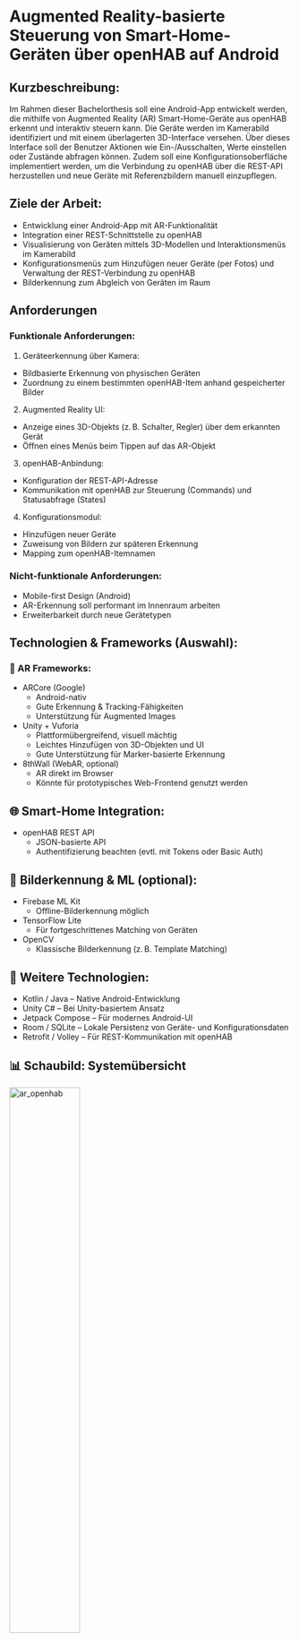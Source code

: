 # Augmented Reality-basierte Steuerung von Smart-Home-Geräten über openHAB auf Android

## Kurzbeschreibung:

Im Rahmen dieser Bachelorthesis soll eine Android-App entwickelt werden, die mithilfe von Augmented Reality (AR) Smart-Home-Geräte aus openHAB erkennt und interaktiv steuern kann. Die Geräte werden im Kamerabild identifiziert und mit einem überlagerten 3D-Interface versehen. Über dieses Interface soll der Benutzer Aktionen wie Ein-/Ausschalten, Werte einstellen oder Zustände abfragen können. Zudem soll eine Konfigurationsoberfläche implementiert werden, um die Verbindung zu openHAB über die REST-API herzustellen und neue Geräte mit Referenzbildern manuell einzupflegen.

## Ziele der Arbeit:

* Entwicklung einer Android-App mit AR-Funktionalität
* Integration einer REST-Schnittstelle zu openHAB
* Visualisierung von Geräten mittels 3D-Modellen und Interaktionsmenüs im Kamerabild
* Konfigurationsmenüs zum Hinzufügen neuer Geräte (per Fotos) und Verwaltung der REST-Verbindung zu openHAB
* Bilderkennung zum Abgleich von Geräten im Raum

## Anforderungen

### Funktionale Anforderungen:

1. Geräteerkennung über Kamera:
  * Bildbasierte Erkennung von physischen Geräten
  * Zuordnung zu einem bestimmten openHAB-Item anhand gespeicherter Bilder
2. Augmented Reality UI:
  * Anzeige eines 3D-Objekts (z. B. Schalter, Regler) über dem erkannten Gerät
  * Öffnen eines Menüs beim Tippen auf das AR-Objekt
3. openHAB-Anbindung:
  * Konfiguration der REST-API-Adresse
  * Kommunikation mit openHAB zur Steuerung (Commands) und Statusabfrage (States)
4. Konfigurationsmodul:
  * Hinzufügen neuer Geräte
  * Zuweisung von Bildern zur späteren Erkennung
  * Mapping zum openHAB-Itemnamen

### Nicht-funktionale Anforderungen:

* Mobile-first Design (Android)
* AR-Erkennung soll performant im Innenraum arbeiten
* Erweiterbarkeit durch neue Gerätetypen

## Technologien & Frameworks (Auswahl):

### 📱 AR Frameworks:

* ARCore (Google)
  * Android-nativ
  * Gute Erkennung & Tracking-Fähigkeiten
  * Unterstützung für Augmented Images
* Unity + Vuforia
  * Plattformübergreifend, visuell mächtig
  * Leichtes Hinzufügen von 3D-Objekten und UI
  * Gute Unterstützung für Marker-basierte Erkennung
* 8thWall (WebAR, optional)
  * AR direkt im Browser
  * Könnte für prototypisches Web-Frontend genutzt werden

## 🌐 Smart-Home Integration:

* openHAB REST API
  * JSON-basierte API
  * Authentifizierung beachten (evtl. mit Tokens oder Basic Auth)

## 🧠 Bilderkennung & ML (optional):

* Firebase ML Kit
  * Offline-Bilderkennung möglich
* TensorFlow Lite
  * Für fortgeschrittenes Matching von Geräten
* OpenCV
  * Klassische Bilderkennung (z. B. Template Matching)

## 🧰 Weitere Technologien:

* Kotlin / Java – Native Android-Entwicklung
* Unity C# – Bei Unity-basiertem Ansatz
* Jetpack Compose – Für modernes Android-UI
* Room / SQLite – Lokale Persistenz von Geräte- und Konfigurationsdaten
* Retrofit / Volley – Für REST-Kommunikation mit openHAB

## 📊 Schaubild: Systemübersicht

<img src="https://raw.githubusercontent.com/Michdo93/SmartHome-Ideen/refs/heads/main/screenshots/ar_openhab.png" alt="ar_openhab" width="50%">

## Systemaufbau

### openHAB Config UI

Eine einfache View, in der man die notwendigen Daten für die REST API von openHAB speichert. Man muss wählen können zwischen `Basic Authentication` oder `API Token`:

#### Basic Authentication

* Benutzername der openHAB-Instanz
* Passwort der openHAB-Instanz
* URL der openHAB-Instanz

#### API Token

* API-Token der openHAB-Instanz
* URL der openHAB-Instanz

### AR-Szene mit Kamerastream und 3D UI-Overlay mit Menü

Eine View, in der man sieht, was die Kamera des Smartphones zeigt. Sobald man über ein 3D-Objekt fährt, welches bedient werden kann, öffnet sich in dieser View ein Frame mit der Bedienung zu diesem Gerät. Das 3D-Objekt kann bspw. mit Unity erstellt sein und durch die Anbindung von Vuforia über ein Mapping erkannt werden. Damit dies funktioniert, müsste man die trainierte Datenbank von Vuforia bei neu hinzugefügten Geräte ebenfalls aktualisieren. Ebenfalls zu überlegen ist, dass für die App grundlegend fertige 3D-Objekte in Unity schon vorgefertigt sind, damit wenn ein Gerät auch erkannt wird, dieses 3D-Objekt angezeigt werden kann. In der Gerätedatenbank müsste man dann diesem Gerät ein 3D-Objekt und Bilder zur Erkennung im Kamerastream hinzufügen. Als Alternative kann bspw. auch ARCore verwendet werden.

In der AR-Szene mit Kamerastream soll hauptsächlich ein Gerätematching stattfinden. Das bedeutet, die Kamera muss einen Vergleich mit der Gerätedatenbank machen. Wenn ein Gerät zugeordnet werden kann, dann kann über den dort ebenfalls gespeicherten Itemnamen die openHAB REST API den Status von Items dieses Gerätes anzeigen und es gleichzeitig ermöglichen, Commands an Items dieses Gerätes zu senden. Am besten fragt man das Group-Item ab oder gibt vor, dass nur ein Itemname gespeichert werden kann und dass dieses Item vom Item Type Group sein muss.

Über die REST-API erhält man außerdem dann zu jedem Item in dieser Group, deren Item Types, deren State Description und deren Command Description. Anhand dieser Informationen lässt sich ein Fragment erzeugen, welches entsprechend den Item-State wiedergibt und die Command-Bedienmöglichkeiten bereit stellt.

Wichtige für die Bedienung von openHAB Items ist, dass die Item Types immer gleich bedient werden können. Heißt hier kann man auch Vorlagen (Templates) und Klassen anlegen, die man dann wieder verwendet.

### Gerätedatenbank

Klassischerweise implementiert man hier `CRUD`-Operationen

* CREATE
  * Man hat ein Formular, bei dem man den Namen des Geräts angibt und den Itemnamen für das openHAB Group Item.
  * Man hat je Gerät eine eigene Galerie an Bilder.
    * Ich muss mindestens ein Bild zu jedem Gerät schießen.
    * Vielleicht macht irgendwo ein Limit von 4-6 Bilder Sinn.
    * Die Bilder müssen für ein Training verwendet werden können.
* READ
  * Wird beim Gerätematching in der AR-Szene benötigt.
* UPDATE
  * Man kann jederzeit zu dem Gerät den Namen anpassen oder auch den Itemnamen ändern.
  * Man kann jederzeit zu dem Gerät Bilder wieder löschen, neue hinzufügen oder "ersetzen". 
* DELETE
  * Man kann Geräte auch wieder komplett löschen.
    * Heißt sowohl die Bilder, als auch der Name und Itemname verschwinden aus der Datenbank. 

Wozu benötigt man alle CRUD-Methoden?

* In deinem Smart Home kann man immer wieder mal alte Geräte durch neuere ersetzen.
* In deinem Smart Home kann man die Namensgebungsstruktur seiner Items anpassen.
* In deinem Smart Home kannst du neue Geräte hinzufügen.
* In deinem Smart Home kannst du alte Geräte entfernen, ohne sie durch neuere zu ersetzen.
* Du kannst versehentlich dich auch mal bei einem Gerät vertan haben und das falsche fotografiert haben bzw. bei einem fotografierten Gerät gedacht haben, dass dessen Name anders sei (z. B. mehrere gleiche Lampen).
* ...

Ein Smart Home System bleibt selten konstant. Man richtet es ja nicht nur ein einziges mal ein und über 20-30 Jahren sind alle Geräte gleich!

Das Speichern der Bilder für deine Gerätedatenbank ist ein zentraler Aspekt deines Projekts – vor allem, wenn du Geräte durch Bildabgleich erkennen willst. Hier ist ein Überblick über mögliche Optionen, deren Vor- und Nachteile sowie ein Vorschlag für den Aufbau deiner Gerätedatenbank inklusive Bildspeicherung.

#### 📦 **Wie und wo die Bilder gespeichert werden können**

##### 🟢 **1. Speicherung in SQLite mit Pfad-Referenz (empfohlen)**

**Vorgehen:**

* Du speicherst die Bilder **als Dateien im internen Speicher oder App-spezifischen Speicher** (z. B. `/data/data/<package>/files/devices/`).
* In der SQLite-Datenbank speicherst du **nur den Pfad zum Bild**, zusammen mit anderen Gerätedaten.

**Vorteile:**

* Geringere Datenbankgröße
* Schnellere Zugriffszeiten
* Einfach zu verwalten und backupfähig
* Gute Integration in bestehende Android-Architektur

**Nachteile:**

* Zusätzliche File-Management-Logik notwendig

---

##### 🔴 **2. Speicherung direkt als BLOB in SQLite**

**Vorgehen:**

* Das Bild (z. B. JPEG oder PNG) wird als **Byte-Array** direkt in einem BLOB-Feld in SQLite gespeichert.

**Vorteile:**

* Alles in einer Datei (praktisch für kleine Datenmengen)
* Kein extra File-System-Handling

**Nachteile:**

* Datenbank kann sehr groß und träge werden
* Längere Ladezeiten bei vielen Geräten/Bildern

➡ **Nur sinnvoll für sehr kleine Bildmengen oder Prototyping**

---

##### 🟡 **3. Speicherung über ContentProvider oder MediaStore (optional/fortgeschritten)**

* Für öffentlich zugängliche Bilder (z. B. wenn du willst, dass der User sie auch in seiner Galerie sieht)
* Aufwändiger und meist nicht notwendig, wenn alles in der App bleibt

---

#### 🧩 **Vorgeschlagene Datenbankstruktur (SQLite mit Pfad zu Bilddateien)**

```sql
Tabelle: devices

| id  | name         | openhab_item_id | image_paths                     |
|-----|--------------|------------------|---------------------------------|
| 1   | Wohnzimmerlampe | Switch_Light_1 | /files/devices/lamp1_1.jpg;... |
```

**Feldbeschreibung:**

* `id`: Primärschlüssel
* `name`: Anzeigename des Geräts
* `openhab_item_id`: Name des Items in der openHAB REST-API
* `image_paths`: Semikolon-getrennte Liste von Pfaden zu gespeicherten Bildern (alternativ: eigene Tabelle für Bilder)

---

#### 🔄 **Alternative: Normalisierte Struktur**

Falls du mehrere Bilder je Gerät hast und du sauber bleiben willst:

```sql
Tabelle: devices
| id  | name         | openhab_item_id |
|-----|--------------|------------------|
| 1   | Wohnzimmerlampe | Switch_Light_1 |

Tabelle: device_images
| id  | device_id | image_path                    |
|-----|-----------|-------------------------------|
| 1   | 1         | /files/devices/lamp1_1.jpg    |
| 2   | 1         | /files/devices/lamp1_2.jpg    |
```

➡ Diese Struktur ist besser skalierbar und sauberer im Zugriff.

---

#### 🔧 **Wie speicherst du ein Bild in Kotlin/Android?**

##### Speichern eines Bildes im Dateisystem:

```kotlin
fun saveBitmapToInternalStorage(context: Context, bitmap: Bitmap, filename: String): String {
    val file = File(context.filesDir, filename)
    FileOutputStream(file).use { out ->
        bitmap.compress(Bitmap.CompressFormat.PNG, 100, out)
    }
    return file.absolutePath
}
```

##### Speichern des Pfads in SQLite:

Mit `Room` oder klassisch mit `SQLiteOpenHelper`.

---

#### 📌 Empfehlung für dein Projekt

| Kriterium               | Empfehlung                              |
| ----------------------- | --------------------------------------- |
| Anzahl Bilder < 50      | SQLite mit Pfad oder sogar BLOB möglich |
| Anzahl Bilder > 50–100+ | SQLite mit Pfad & File-System           |
| Zukunftssicherheit      | Normalisierte Struktur mit Bildtabelle  |
| Performance wichtig     | Pfadbasierte Speicherung                |

---

Gerne! Hier ist ein vollständiges **Room-Datenbankmodell** für dein AR/openHAB-Projekt mit Unterstützung für:

* Geräteverwaltung
* Mehrere Bilder pro Gerät (Referenzbilder)
* Speicherung der Bildpfade im Dateisystem

---

#### 📦 **1. Datenbankstruktur (Room)**

##### 🗂 `DeviceEntity.kt`

```kotlin
import androidx.room.Entity
import androidx.room.PrimaryKey

@Entity(tableName = "devices")
data class DeviceEntity(
    @PrimaryKey(autoGenerate = true) val id: Long = 0,
    val name: String,
    val openhabItemId: String
)
```

---

##### 🖼 `DeviceImageEntity.kt`

```kotlin
import androidx.room.Entity
import androidx.room.ForeignKey
import androidx.room.PrimaryKey

@Entity(
    tableName = "device_images",
    foreignKeys = [ForeignKey(
        entity = DeviceEntity::class,
        parentColumns = ["id"],
        childColumns = ["deviceId"],
        onDelete = ForeignKey.CASCADE
    )]
)
data class DeviceImageEntity(
    @PrimaryKey(autoGenerate = true) val id: Long = 0,
    val deviceId: Long,
    val imagePath: String // z. B. /data/data/.../files/devices/lamp1_1.jpg
)
```

---

#### 🔁 **2. DAO-Interfaces**

##### `DeviceDao.kt`

```kotlin
import androidx.room.*
import kotlinx.coroutines.flow.Flow

@Dao
interface DeviceDao {

    @Insert(onConflict = OnConflictStrategy.REPLACE)
    suspend fun insertDevice(device: DeviceEntity): Long

    @Query("SELECT * FROM devices")
    fun getAllDevices(): Flow<List<DeviceEntity>>

    @Query("SELECT * FROM devices WHERE id = :id")
    suspend fun getDeviceById(id: Long): DeviceEntity?
}
```

---

##### `DeviceImageDao.kt`

```kotlin
import androidx.room.*

@Dao
interface DeviceImageDao {

    @Insert(onConflict = OnConflictStrategy.REPLACE)
    suspend fun insertImage(image: DeviceImageEntity): Long

    @Query("SELECT * FROM device_images WHERE deviceId = :deviceId")
    suspend fun getImagesForDevice(deviceId: Long): List<DeviceImageEntity>

    @Delete
    suspend fun deleteImage(image: DeviceImageEntity)
}
```

---

#### 🧩 **3. Datenbank-Klasse**

##### `AppDatabase.kt`

```kotlin
import androidx.room.Database
import androidx.room.RoomDatabase

@Database(entities = [DeviceEntity::class, DeviceImageEntity::class], version = 1)
abstract class AppDatabase : RoomDatabase() {
    abstract fun deviceDao(): DeviceDao
    abstract fun deviceImageDao(): DeviceImageDao
}
```

---

#### 🚀 **4. Nutzung in deiner App (z. B. ViewModel oder Repository)**

```kotlin
val db = Room.databaseBuilder(
    context,
    AppDatabase::class.java,
    "device_database"
).build()

val newDevice = DeviceEntity(name = "Wohnzimmerlampe", openhabItemId = "Light_Livingroom")
val deviceId = db.deviceDao().insertDevice(newDevice)

val imagePath = saveBitmapToInternalStorage(context, bitmap, "lamp1_1.jpg")
db.deviceImageDao().insertImage(DeviceImageEntity(deviceId = deviceId, imagePath = imagePath))
```

---

#### ✅ Vorteile dieser Lösung

* Skalierbar: Beliebig viele Bilder pro Gerät
* Sicher: Geräte und Bilder sind logisch verknüpft
* Kompatibel: Ideal für AR mit Bildvergleich
* Persistenz: Einfach zu sichern oder exportieren

---
